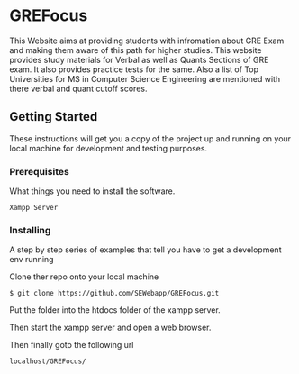 # GREFocus

This Website aims at providing students with infromation about GRE Exam and making them aware of this path for higher studies. This website provides study materials for Verbal as well as Quants Sections of GRE exam. It also provides practice tests for the same. Also a list of Top Universities for MS in Computer Science Engineering are mentioned with there verbal and quant cutoff scores. 

## Getting Started

These instructions will get you a copy of the project up and running on your local machine for development and testing purposes. 


### Prerequisites

What things you need to install the software.

```
Xampp Server
```

### Installing

A step by step series of examples that tell you have to get a development env running

Clone ther repo onto your local machine

```
$ git clone https://github.com/SEWebapp/GREFocus.git
```

Put the folder into the htdocs folder of the xampp server.

Then start the xampp server and open a web browser.

Then finally goto the following url

```
localhost/GREFocus/
```